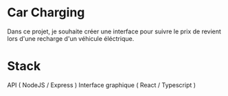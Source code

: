 # Car Charging 

Dans ce projet, je souhaite créer une interface pour suivre le prix de revient lors d'une recharge d'un véhicule éléctrique.

# Stack

API ( NodeJS / Express ) 
Interface graphique ( React / Typescript )
